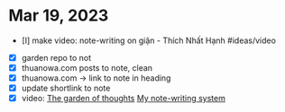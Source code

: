 # Mar 19, 2023

- [I] make video: note-writing on giận - Thích Nhất Hạnh #ideas/video 
- [x] garden repo to not
- [x] thuanowa.com posts to note, clean
- [x] thuanowa.com -> link to note in heading
- [x] update shortlink to note
- [x] video: [The garden of thoughts](The%20garden%20of%20thoughts.md) [My note-writing system](My%20note-writing%20system.md)
